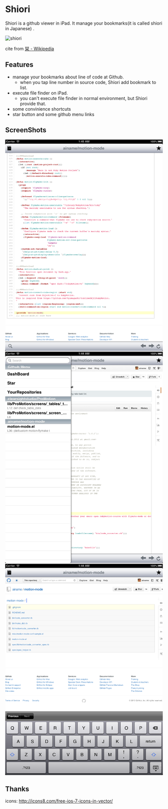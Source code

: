 # Shiori
Shiori is a github viewer in iPad. It manage your bookmarks(it is called shiori in Japanese) .

![shiori](http://upload.wikimedia.org/wikipedia/commons/thumb/0/0e/SegnalibroSiviglia2.jpg/320px-SegnalibroSiviglia2.jpg)

cite from [栞 - Wikipedia](http://ja.wikipedia.org/wiki/%E6%A0%9E)

## Features
* manage your bookmarks about line of code at Github.
  * when you tap line number in source code, Shiori add bookmark to list.
* execute file finder on iPad.
  * you can't execute file finder in normal environment, but Shiori provide that.
* some convinience shortcuts
 * star button and some github menu links

## ScreenShots
![ss1](ss1.png)
![ss2](ss2.png)
![ss3](ss3.png)

## Thanks
icons: http://icons8.com/free-ios-7-icons-in-vector/
